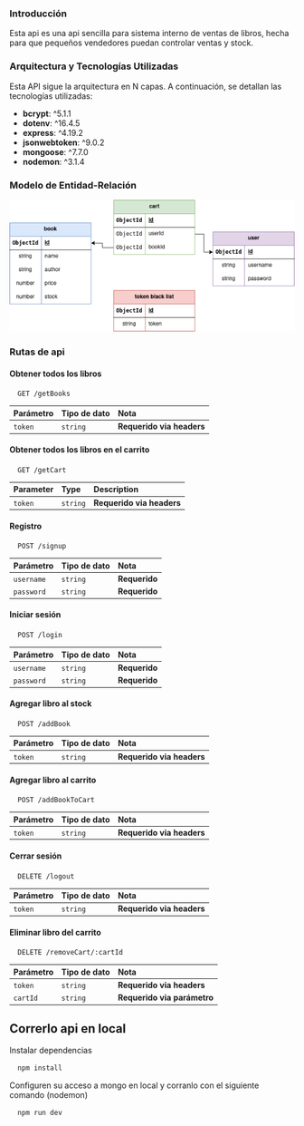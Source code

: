 ### Introducción
Esta api es una api sencilla para sistema interno de ventas de libros, hecha para que pequeños vendedores puedan controlar ventas y stock.

### Arquitectura y Tecnologías Utilizadas
Esta API sigue la arquitectura en N capas. A continuación, se detallan las tecnologías utilizadas:
- **bcrypt**: ^5.1.1
- **dotenv**: ^16.4.5
- **express**: ^4.19.2
- **jsonwebtoken**: ^9.0.2
- **mongoose**: ^7.7.0
- **nodemon**: ^3.1.4

### Modelo de Entidad-Relación

[![entidad-relacion](https://raw.githubusercontent.com/brianmunioz/libreria-api-express-mongo/master/documentation/book-store.drawio.png "entidad-relacion")](https://raw.githubusercontent.com/brianmunioz/libreria-api-express-mongo/master/documentation/book-store.drawio.png "entidad-relacion")

### Rutas de api



#### Obtener todos los libros

```http
  GET /getBooks
```

| Parámetro | Tipo de dato     | Nota                |
| :-------- | :------- | :------------------------- |
| `token` | `string` | **Requerido via headers** |

#### Obtener todos los libros en el carrito

```http
  GET /getCart
```

| Parameter | Type     | Description                |
| :-------- | :------- | :------------------------- |
| `token` | `string` | **Requerido via headers** |

#### Registro

```http
  POST /signup
```

| Parámetro | Tipo de dato     | Nota                |
| :-------- | :------- | :------------------------- |
| `username` | `string` | **Requerido** |
| `password` | `string` | **Requerido** |

#### Iniciar sesión

```http
  POST /login
```

| Parámetro | Tipo de dato     | Nota                |
| :-------- | :------- | :------------------------- |
| `username` | `string` | **Requerido** |
| `password` | `string` | **Requerido** |

#### Agregar libro al stock

```http
  POST /addBook
```

| Parámetro | Tipo de dato     | Nota                |
| :-------- | :------- | :------------------------- |
| `token` | `string` | **Requerido via headers** |

#### Agregar libro al carrito

```http
  POST /addBookToCart
```

| Parámetro | Tipo de dato     | Nota                |
| :-------- | :------- | :------------------------- |
| `token` | `string` | **Requerido via headers** |

#### Cerrar sesión

```http
  DELETE /logout
```

| Parámetro | Tipo de dato     | Nota                |
| :-------- | :------- | :------------------------- |
| `token` | `string` | **Requerido via headers** |

#### Eliminar libro del carrito

```http
  DELETE /removeCart/:cartId
```

| Parámetro | Tipo de dato     | Nota                |
| :-------- | :------- | :------------------------- |
| `token` | `string` | **Requerido via headers** |
| `cartId` | `string` | **Requerido via parámetro** |








## Correrlo api en local

Instalar dependencias

```bash
  npm install
```

Configuren su acceso a mongo en local y corranlo con el siguiente comando (nodemon)

```bash
  npm run dev
```

